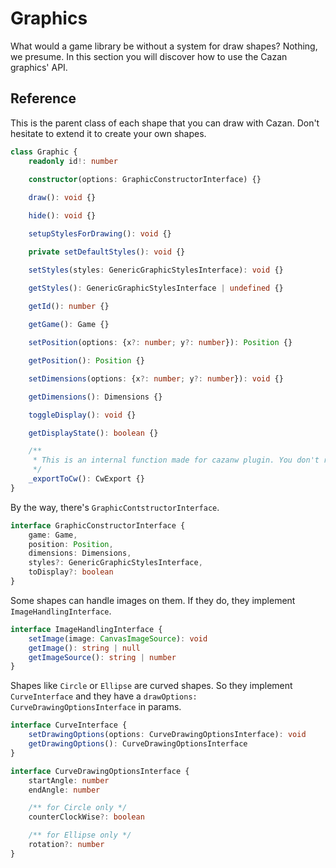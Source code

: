 # Graphics

What would a game library be without a system for draw shapes? Nothing, we presume. In this section you will discover how to use the Cazan graphics' API.

## Reference

This is the parent class of each shape that you can draw with Cazan. Don't hesitate to extend it to create your own shapes.

````ts
class Graphic {
    readonly id!: number

    constructor(options: GraphicConstructorInterface) {}
    
    draw(): void {}

    hide(): void {}

    setupStylesForDrawing(): void {}

    private setDefaultStyles(): void {}

    setStyles(styles: GenericGraphicStylesInterface): void {}

    getStyles(): GenericGraphicStylesInterface | undefined {}
    
    getId(): number {}

    getGame(): Game {}

    setPosition(options: {x?: number; y?: number}): Position {}

    getPosition(): Position {}

    setDimensions(options: {x?: number; y?: number}): void {}

    getDimensions(): Dimensions {}

    toggleDisplay(): void {}

    getDisplayState(): boolean {}

    /**
     * This is an internal function made for cazanw plugin. You don't really have to use it, and even less when you don't have Cazanw configured on your project. 
     */
    _exportToCw(): CwExport {}
}
````

By the way, there's ``GraphicContstructorInterface``.

````ts
interface GraphicConstructorInterface {
    game: Game,
    position: Position,
    dimensions: Dimensions,
    styles?: GenericGraphicStylesInterface,
    toDisplay?: boolean
}
````

Some shapes can handle images on them. If they do, they implement ``ImageHandlingInterface``.

````ts
interface ImageHandlingInterface {
    setImage(image: CanvasImageSource): void
    getImage(): string | null
    getImageSource(): string | number
}
````

Shapes like ``Circle`` or ``Ellipse`` are curved shapes. So they implement ``CurveInterface`` and they have a ``drawOptions: CurveDrawingOptionsInterface`` in params.

````ts
interface CurveInterface {
    setDrawingOptions(options: CurveDrawingOptionsInterface): void
    getDrawingOptions(): CurveDrawingOptionsInterface
}

interface CurveDrawingOptionsInterface {
    startAngle: number
    endAngle: number

    /** for Circle only */
    counterClockWise?: boolean

    /** for Ellipse only */
    rotation?: number
}
````
